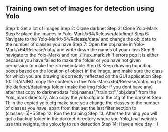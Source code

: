 ## Training own set of Images for detection using Yolo

Step 1: Get a lot of images
Step 2: Clone darknet 
Step 3: Clone Yolo-Mark
Step 5: place the images in Yolo-Mark/x64/Release/data/img/
Step 6: Navigate to the Yolo-Mark/x64/Release/data/ and change the obj.data to the number of classes you have
Step 7: Open the obj.name in Yolo-Mark/x64/Release/data/ and write down the names of your class
Step 8: navigate to the Yolo-Mark/ and run ./linux_mark.sh if errors pop it is either because you have failed to make the folder 
        or you have not given permission to make the .sh executable
Step 9: Keep drawing bounding boxes based on the location of object in the image, and make sure the class for which you are drawing is 
        correctly reflected on the GUI application
Step 10: TRAINING! copy the contents in the Yolo-Mark/x64/Release/data/img to the darknet/data/img/ folder (make the img folder if you dont have any)
         after that copy to darknet/data  "obj.names","train.txt","obj.data" from the Yolo_mark directory. Also copy the yolo.cfg into the cfg of the darknet
Step 11: in the copied yolo.cfg make sure you change the classes to the number of classes you have, apart from that set the last filter section
         to (classes+5)*5
Step 12: Run the training
Step 13: After the training you will get a backup folder in the darknet directory where you Yolo_final.weights use this weights, the yolo.cfg to run detection
Step 14: Have a nice day :-)
